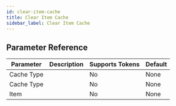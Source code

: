 ```yaml
---
id: clear-item-cache
title: Clear Item Cache
sidebar_label: Clear Item Cache
---
```





## Parameter Reference
| Parameter | Description | Supports Tokens | Default |
| -- | -- | -- | -- |
| Cache Type |  | No | None |
| Cache Type |  | No | None |
| Item |  | No | None |
